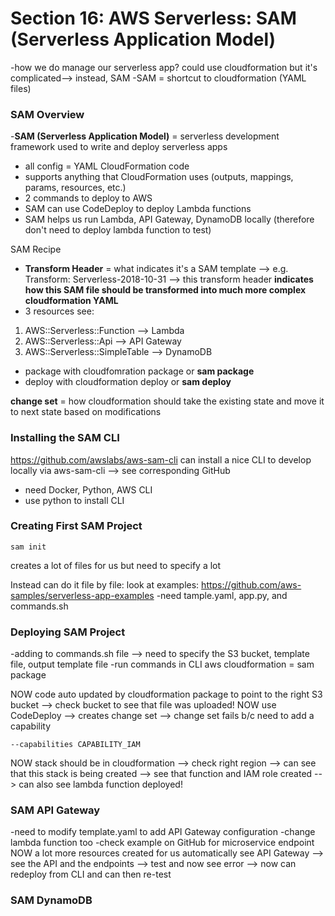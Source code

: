 # Section 16: AWS Serverless: SAM (Serverless Application Model)
-how we do manage our serverless app? could use cloudformation but it's complicated--> instead, SAM 
-SAM = shortcut to cloudformation (YAML files)

### SAM Overview
-**SAM (Serverless Application Model)** = serverless development framework used to write and deploy serverless apps
* all config = YAML CloudFormation code
* supports anything that CloudFormation uses (outputs, mappings, params, resources, etc.)
* 2 commands to deploy to AWS 
* SAM can use CodeDeploy to deploy Lambda functions
* SAM helps us run Lambda, API Gateway, DynamoDB locally (therefore don't need to deploy lambda function to test)

SAM Recipe 
* **Transform Header** = what indicates it's a SAM template --> e.g. Transform: Serverless-2018-10-31
--> this transform header **indicates how this SAM file should be transformed into much more complex cloudformation YAML** 
* 3 resources see: 
1. AWS::Serverless::Function --> Lambda
1. AWS::Serverless::Api --> API Gateway
1. AWS::Serverless::SimpleTable --> DynamoDB
* package with cloudfomration package or **sam package**
* deploy with cloudformation deploy or **sam deploy** 

**change set** = how cloudformation should take the existing state and move it to next state based on modifications

### Installing the SAM CLI 
https://github.com/awslabs/aws-sam-cli
can install a nice CLI to develop locally via aws-sam-cli --> see corresponding GitHub 
* need Docker, Python, AWS CLI 
* use python to install CLI 

### Creating First SAM Project
```
sam init
```
creates a lot of files for us but need to specify a lot 

Instead can do it file by file: 
look at examples: https://github.com/aws-samples/serverless-app-examples 
-need tample.yaml, app.py, and commands.sh 

### Deploying SAM Project 
-adding to commands.sh file --> need to specify the S3 bucket, template file, output template file
-run commands in CLI 
aws cloudformation = sam package 

NOW code auto updated by cloudformation package to point to the right S3 bucket --> check bucket to see that file was uploaded! 
NOW use CodeDeploy --> creates change set --> change set fails b/c need to add a capability 
```
--capabilities CAPABILITY_IAM
```
NOW stack should be in cloudformation --> check right region --> can see that this stack is being created --> see that function and IAM role created --> can also see lambda function deployed!

### SAM API Gateway 
-need to modify template.yaml to add API Gateway configuration 
-change lambda function too 
-check example on GitHub for microservice endpoint
NOW a lot more resources created for us automatically 
see API Gateway --> see the API and the endpoints --> test and now see error --> now can redeploy from CLI and can then re-test

### SAM DynamoDB 